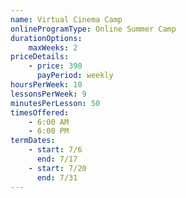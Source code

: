 ```yaml
---
name: Virtual Cinema Camp
onlineProgramType: Online Summer Camp
durationOptions:
    maxWeeks: 2
priceDetails:
    - price: 390
      payPeriod: weekly
hoursPerWeek: 10
lessonsPerWeek: 9
minutesPerLesson: 50
timesOffered:
    - 6:00 AM
    - 6:00 PM
termDates:
    - start: 7/6
      end: 7/17
    - start: 7/20
      end: 7/31
---
```

